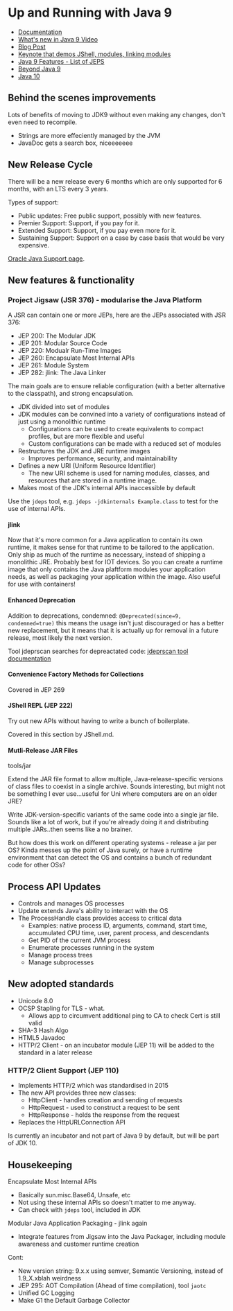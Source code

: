 # Up and Running with Java 9

* [Documentation](https://docs.oracle.com/javase/9/)
* [What's new in Java 9 Video](https://youtu.be/9PFcTwRlASY?t=1497)
* [Blog Post](https://blogs.oracle.com/java/features-in-java-8-and-9)
* [Keynote that demos JShell, modules, linking modules](https://www.youtube.com/watch?v=e9eSPtpiGkA)
* [Java 9 Features - List of JEPS](http://openjdk.java.net/projects/jdk9/)
* [Beyond Java 9](http://openjdk.java.net/projects/jdk/)
* [Java 10](http://openjdk.java.net/projects/jdk/10)

## Behind the scenes improvements

Lots of benefits of moving to JDK9 without even making any changes, don't even need to recompile.

* Strings are more effeciently managed by the JVM
* JavaDoc gets a search box, niceeeeeee

## New Release Cycle

There will be a new release every 6 months which are only supported for 6 months, with an LTS every 3 years.

Types of support:

* Public updates: Free public support, possibly with new features.
* Premier Support: Support, if you pay for it.
* Extended Support: Support, if you pay even more for it.
* Sustaining Support: Support on a case by case basis that would be very expensive.

[Oracle Java Support page](http://www.oracle.com/technetwork/java/eol-135779.html).

## New features & functionality

### Project Jigsaw (JSR 376) - modularise the Java Platform

A JSR can contain one or more JEPs, here are the JEPs associated with JSR 376:

* JEP 200: The Modular JDK
* JEP 201: Modular Source Code
* JEP 220: Modualr Run-Time Images
* JEP 260: Encapsulate Most Internal APIs
* JEP 261: Module System
* JEP 282: jlink: The Java Linker

The main goals are to ensure reliable configuration (with a better alternative to the classpath), and strong encapsulation.

* JDK divided into set of modules
* JDK modules can be convined into a variety of configurations instead of just using a monolithic runtime
  * Configurations can be used to create equivalents to compact profiles, but are more flexible and useful
  * Custom configurations can be made with a reduced set of modules
* Restructures the JDK and JRE runtime images
  * Improves performance, security, and maintainability
* Defines a new URI (Uniform Resource Identifier)
  * The new URI scheme is used for naming modules, classes, and resources that are stored in a runtime image.
* Makes most of the JDK's internal APIs inaccessible by default

Use the `jdeps` tool, e.g. `jdeps -jdkinternals Example.class` to test for the use of internal APIs.

#### jlink

Now that it's more common for a Java application to contain its own runtime, it makes sense for that runtime to be tailored to the application.
Only ship as much of the runtime as necessary, instead of shipping a monolithic JRE. Probably best for IOT devices. So you can create a runtime image that only contains the Java plaftform modules your application needs, as well as packaging your application within the image. Also useful for use with containers!

#### Enhanced Deprecation

Addition to deprecations, condemned: `@Deprecated(since=9, condemned=true)` this means the usage isn't just discouraged or has a better new replacement, but it means that it is actually up for removal in a future release, most likely the next version.

Tool jdeprscan searches for depreactated code: [jdeprscan tool documentation](https://docs.oracle.com/javase/9/tools/jdeprscan.htm)

#### Convenience Factory Methods for Collections

Covered in JEP 269

#### JShell REPL (JEP 222)

Try out new APIs without having to write a bunch of boilerplate.

Covered in this section by JShell.md.

#### Mutli-Release JAR Files

tools/jar

Extend the JAR file format to allow multiple, Java-release-specific versions of class files to coexist in a single archive. Sounds interesting, but might not be something I ever use...useful for Uni where computers are on an older JRE?

Write JDK-version-specific variants of the same code into a single jar file. Sounds like a lot of work, but if you're already doing it and distributing multiple JARs..then seems like a no brainer.

But how does this work on different operating systems - release a jar per OS? Kinda messes up the point of Java surely, or have a runtime environment that can detect the OS and contains a bunch of redundant code for other OSs?

## Process API Updates

* Controls and manages OS processes
* Update extends Java's ability to interact with the OS
* The ProcessHandle class provides access to critical data
  * Examples: native process ID, arguments, command, start time, accumulated CPU time, user, parent process, and descendants
  * Get PID of the current JVM process
  * Enumerate processes running in the system
  * Manage process trees
  * Manage subprocesses

## New adopted standards

* Unicode 8.0
* OCSP Stapling for TLS - what.
  * Allows app to circumvent additional ping to CA to check Cert is still valid
* SHA-3 Hash Algo
* HTML5 Javadoc
* HTTP/2 Client - on an incubator module (JEP 11) will be added to the standard in a later release

### HTTP/2 Client Support (JEP 110)

* Implements HTTP/2 which was standardised in 2015
* The new API provides three new classes:
  * HttpClient - handles creation and sending of requests
  * HttpRequest - used to construct a request to be sent
  * HttpResponse - holds the response from the request
* Replaces the HttpURLConnection API

Is currently an incubator and not part of Java 9 by default, but will be part of JDK 10.

## Housekeeping

Encapsulate Most Internal APIs

* Basically sun.misc.Base64, Unsafe, etc
* Not using these internal APIs so doesn't matter to me anyway.
* Can check with `jdeps` tool, included in JDK

Modular Java Application Packaging - jlink again

* Integrate features from Jigsaw into the Java Packager, including module awareness and customer runtime creation

Cont:

* New version string: 9.x.x using semver, Semantic Versioning, instead of 1.9_X.xblah weirdness
* JEP 295: AOT Compilation (Ahead of time compilation), tool `jaotc`
* Unified GC Logging
* Make G1 the Default Garbage Collector